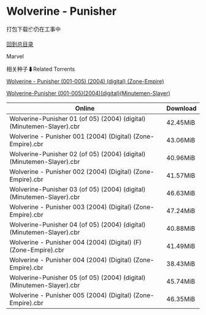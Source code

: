 # Wolverine - Punisher

打包下载📦仍在工事中

[回到总目录](/Catalogs.md)

Marvel





相关种子⬇Related Torrents

[Wolverine - Punisher (001-005) (2004) (digital) (Zone-Empire)](https://github.com/alicewish/markdown/blob/master/torrent/Wolverine---Punisher--001-005---2004---digital---Zone-Empire.md)

[Wolverine-Punisher (001-005)(2004)(digital)(Minutemen-Slayer)](https://github.com/alicewish/markdown/blob/master/torrent/Wolverine-Punisher--001-005--2004--digital--Minutemen-Slayer.md)

Online | Download
--- | ---
Wolverine-Punisher 01 (of 05) (2004) (digital) (Minutemen-Slayer).cbr | 42.45MiB
Wolverine - Punisher 001 (2004) (Digital) (Zone-Empire).cbr | 43.06MiB
Wolverine-Punisher 02 (of 05) (2004) (digital) (Minutemen-Slayer).cbr | 40.96MiB
Wolverine - Punisher 002 (2004) (Digital) (Zone-Empire).cbr | 41.57MiB
Wolverine-Punisher 03 (of 05) (2004) (digital) (Minutemen-Slayer).cbr | 46.63MiB
Wolverine - Punisher 003 (2004) (Digital) (Zone-Empire).cbr | 47.24MiB
Wolverine-Punisher 04 (of 05) (2004) (digital) (Minutemen-Slayer).cbr | 40.88MiB
Wolverine - Punisher 004 (2004) (Digital) (F) (Zone-Empire).cbr | 41.49MiB
Wolverine - Punisher 004 (2004) (Digital) (Zone-Empire).cbr | 38.43MiB
Wolverine-Punisher 05 (of 05) (2004) (digital) (Minutemen-Slayer).cbr | 45.74MiB
Wolverine - Punisher 005 (2004) (Digital) (Zone-Empire).cbr | 46.35MiB